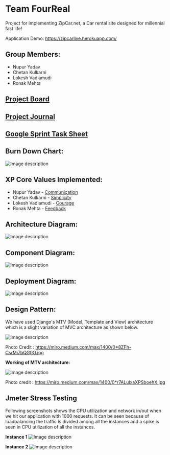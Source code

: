 # **Team FourReal**
Project for implementing ZipCar.net, a Car rental site designed for millennial fast life!

Application Demo: https://zipcarlive.herokuapp.com/

## **Group Members:**

* Nupur Yadav
* Chetan Kulkarni
* Lokesh Vadlamudi
* Ronak Mehta

## **[Project Board](https://github.com/gopinathsjsu/sp20-cmpe-202-sec-49-team-project-fourreal/projects/1)**

## **[Project Journal](https://github.com/gopinathsjsu/sp20-cmpe-202-sec-49-team-project-fourreal/tree/master/Documents/Journal)**

## **[Google Sprint Task Sheet](https://github.com/gopinathsjsu/sp20-cmpe-202-sec-49-team-project-fourreal/blob/master/Documents/Sprint%20Task%20Sheet_Four%20Real.xlsx)**

## **Burn Down Chart:**


![Image description](https://github.com/gopinathsjsu/sp20-cmpe-202-sec-49-team-project-fourreal/blob/master/Images/FourRealBurnDownChart.png)

## **XP Core Values Implemented:**

* Nupur Yadav - [Communication](https://github.com/gopinathsjsu/sp20-cmpe-202-sec-49-team-project-fourreal/blob/master/Documents/XP_CoreValues.md)
* Chetan Kulkarni - [Simplicity](https://github.com/gopinathsjsu/sp20-cmpe-202-sec-49-team-project-fourreal/blob/master/Documents/XP_CoreValues.md)
* Lokesh Vadlamudi - [Courage](https://github.com/gopinathsjsu/sp20-cmpe-202-sec-49-team-project-fourreal/blob/master/Documents/XP_CoreValues.md)
* Ronak Mehta - [Feedback](https://github.com/gopinathsjsu/sp20-cmpe-202-sec-49-team-project-fourreal/blob/master/Documents/XP_CoreValues.md)

## **Architecture Diagram:**

![Image description](https://github.com/gopinathsjsu/sp20-cmpe-202-sec-49-team-project-fourreal/blob/master/Images/Architecture%20Diagram.jpeg)

## **Component Diagram:**

![Image description](https://github.com/gopinathsjsu/sp20-cmpe-202-sec-49-team-project-fourreal/blob/master/Images/Component%20Diagram.jpeg)

## **Deployment Diagram:**

![Image description](https://github.com/gopinathsjsu/sp20-cmpe-202-sec-49-team-project-fourreal/blob/master/Images/Deployment%20Diagram.jpeg)

## **Design Pattern:**
We have used Django's MTV (Model, Template and View) architecture which is a slight variation of MVC architecture as shown below.

![Image description](https://miro.medium.com/max/1400/0*8ZFh-CsrMi7bQG0O.jpg)

Photo Credit : https://miro.medium.com/max/1400/0*8ZFh-CsrMi7bQG0O.jpg

**Working of MTV architecture:**

![Image description](https://miro.medium.com/max/1400/0*r7ALulxaXPSboehX.jpg)

Photo credit : https://miro.medium.com/max/1400/0*r7ALulxaXPSboehX.jpg

## Jmeter Stress Testing

Following screenshots shows the CPU utilization and network in/out when we hit our application with 1000 requests. It can be seen because of loadbalancing the traffic is divided among all the instances and a spike is seen in CPU utilization of all the instances.

**Instance 1**
![Image description](https://github.com/gopinathsjsu/sp20-cmpe-202-sec-49-team-project-fourreal/blob/master/Images/StressTesting_CPU_utilization.png)

**Instance 2**
![Image description](https://github.com/gopinathsjsu/sp20-cmpe-202-sec-49-team-project-fourreal/blob/master/Images/StressTesting_CPU%20utilization2.png)


